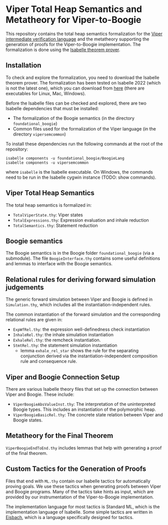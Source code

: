 # Viper Total Heap Semantics and Metatheory for Viper-to-Boogie

This repository contains the total heap semantics formalization for the [Viper intermediate
verification language](https://www.pm.inf.ethz.ch/research/viper.html) and the metatheory
supporting the generation of proofs for the Viper-to-Boogie implementation.
The formalization is done using the [Isabelle theorem prover](https://isabelle.in.tum.de/).

## Installation

To check and explore the formalization, you need to download the Isabelle theorem prover.
The formalization has been tested on Isabelle 2022 (which is not the latest one), 
which you can download from [here](https://isabelle.in.tum.de/website-Isabelle2022/dist/)
(there are executables for Linux, Mac, Windows).

Before the Isabelle files can be checked and explored, there are two Isabelle dependencies that 
must be installed:
* The formalization of the Boogie semantics (in the directory `foundational_boogie`)
* Common files used for the formalization of the Viper language (in the directory `vipersemcommon`)

To install these dependencies run the following commands at the root of the repository:

```
isabelle components -u foundational_boogie/BoogieLang
isabelle components -u vipersemcommon
```

where `isabelle` is the Isabelle executable. On Windows, the commands need to be
run in the Isabelle cygwin instance (TODO: show commands).

## Viper Total Heap Semantics

The total heap semantics is formalized in:

* `TotalViperState.thy`: Viper states
* `TotalExpressions.thy`: Expression evaluation and inhale reduction
* `TotalSemantics.thy`: Statement reduction

## Boogie semantics

The Boogie semantics is in the Boogie folder `foundational_boogie` (via a submodule).
The file `BoogieInterface.thy` contains some useful definitions and lemmas to interface with 
the Boogie semantics.

## Relational rules for deriving forward simulation judgements

The generic forward simulation between Viper and Boogie is defined in `Simulation.thy`, 
which includes all the instantiation-independent rules.

The common instantiation of the forward simulation and the corresponding relational rules
are given in:

* `ExpWfRel.thy`: the expression well-definedness check instantiation
* `InhaleRel.thy`: the inhale simulation instantiation
* `ExhaleRel.thy`: the remcheck instantiation. 
* `StmtRel.thy`: the statement simulation instantiation 
  * lemma `exhale_rel_star` shows the rule for the separating conjunction derived via the instantiation-independent composition rule and consequence rule.

## Viper and Boogie Connection Setup

There are various Isabelle theory files that set up the connection between Viper and Boogie.
These include:

* `ViperBoogieAbsValueInst.thy`: The interpretation of the uninterpreted Boogie types.
  This includes an instantiation of the polymorphic heap.
* `ViperBoogieBasicRel.thy`: The concrete state relation between Viper and Boogie states.

## Metatheory for the Final Theorem

`ViperBoogieEndToEnd.thy` includes lemmas that help with generating a proof of the final
theorem.

## Custom Tactics for the Generation of Proofs

Files that end with `ML.thy` contain our Isabelle tactics for automatically
proving goals. We use these tactics when generating proofs between Viper and Boogie 
programs. Many of the tactics take hints as input, which are provided by our
instrumentation of the Viper-to-Boogie implementation.

The implementation language for most tactics is Standard ML, which is the implementation
language of Isabelle. Some simple tactics are written in [Eisbach](https://isabelle.in.tum.de/dist/Isabelle2023/doc/eisbach.pdf), which is a language specifically designed for tactics.